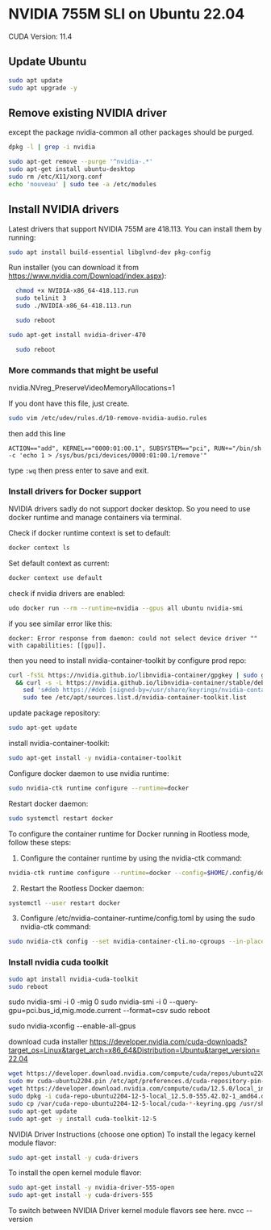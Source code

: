 # NVIDIA 755M SLI on Ubuntu 22.04

CUDA Version: 11.4

## Update Ubuntu

```bash
sudo apt update
sudo apt upgrade -y
```

## Remove existing NVIDIA driver

except the package nvidia-common all other packages should be purged.

```bash
dpkg -l | grep -i nvidia

sudo apt-get remove --purge '^nvidia-.*'
sudo apt-get install ubuntu-desktop
sudo rm /etc/X11/xorg.conf
echo 'nouveau' | sudo tee -a /etc/modules
```

## Install NVIDIA drivers

Latest drivers that support NVIDIA 755M are 418.113. You can install them by running:

```bash
sudo apt install build-essential libglvnd-dev pkg-config
```

Run installer (you can download it from <https://www.nvidia.com/Download/index.aspx>):

```bash
  chmod +x NVIDIA-x86_64-418.113.run
  sudo telinit 3
  sudo ./NVIDIA-x86_64-418.113.run
```

```bash
  sudo reboot
```

```bash
sudo apt-get install nvidia-driver-470
```

```bash
  sudo reboot
```

### More commands that might be useful

nvidia.NVreg_PreserveVideoMemoryAllocations=1

If you dont have this file, just create.

```bash
sudo vim /etc/udev/rules.d/10-remove-nvidia-audio.rules
```

then add this line

```
ACTION=="add", KERNEL=="0000:01:00.1", SUBSYSTEM=="pci", RUN+="/bin/sh -c 'echo 1 > /sys/bus/pci/devices/0000:01:00.1/remove'"
```

type `:wq` then press enter to save and exit.

### Install drivers for Docker support

NVIDIA drivers sadly do not support docker desktop. So you need to use docker runtime and manage containers via terminal.

Check if docker runtime context is set to default:

```bash
docker context ls
```

Set default context as current:

```bash
docker context use default
```

check if nvidia drivers are enabled:

```bash
udo docker run --rm --runtime=nvidia --gpus all ubuntu nvidia-smi
```

if you see similar error like this:

```
docker: Error response from daemon: could not select device driver "" with capabilities: [[gpu]].
```

then you need to install nvidia-container-toolkit by configure prod repo:

```bash
curl -fsSL https://nvidia.github.io/libnvidia-container/gpgkey | sudo gpg --dearmor -o /usr/share/keyrings/nvidia-container-toolkit-keyring.gpg \
  && curl -s -L https://nvidia.github.io/libnvidia-container/stable/deb/nvidia-container-toolkit.list | \
    sed 's#deb https://#deb [signed-by=/usr/share/keyrings/nvidia-container-toolkit-keyring.gpg] https://#g' | \
    sudo tee /etc/apt/sources.list.d/nvidia-container-toolkit.list
```

update package repository:

```bash
sudo apt-get update
```

install nvidia-container-toolkit:

```bash
sudo apt-get install -y nvidia-container-toolkit
```

Configure docker daemon to use nvidia runtime:

```bash
sudo nvidia-ctk runtime configure --runtime=docker
```

Restart docker daemon:

```bash
sudo systemctl restart docker
```

To configure the container runtime for Docker running in Rootless mode, follow these steps:

1. Configure the container runtime by using the nvidia-ctk command:

```bash
nvidia-ctk runtime configure --runtime=docker --config=$HOME/.config/docker/daemon.json
```

2. Restart the Rootless Docker daemon:

```bash
systemctl --user restart docker
```

3. Configure /etc/nvidia-container-runtime/config.toml by using the sudo nvidia-ctk command:

```bash
sudo nvidia-ctk config --set nvidia-container-cli.no-cgroups --in-place
```

### Install nvidia cuda toolkit

```bash
sudo apt install nvidia-cuda-toolkit
sudo reboot
```

sudo nvidia-smi -i 0 -mig 0
sudo nvidia-smi -i 0 --query-gpu=pci.bus_id,mig.mode.current --format=csv
sudo reboot

sudo nvidia-xconfig --enable-all-gpus

download cuda installer
<https://developer.nvidia.com/cuda-downloads?target_os=Linux&target_arch=x86_64&Distribution=Ubuntu&target_version=22.04>

```bash
wget https://developer.download.nvidia.com/compute/cuda/repos/ubuntu2204/x86_64/cuda-ubuntu2204.pin
sudo mv cuda-ubuntu2204.pin /etc/apt/preferences.d/cuda-repository-pin-600
wget https://developer.download.nvidia.com/compute/cuda/12.5.0/local_installers/cuda-repo-ubuntu2204-12-5-local_12.5.0-555.42.02-1_amd64.deb
sudo dpkg -i cuda-repo-ubuntu2204-12-5-local_12.5.0-555.42.02-1_amd64.deb
sudo cp /var/cuda-repo-ubuntu2204-12-5-local/cuda-*-keyring.gpg /usr/share/keyrings/
sudo apt-get update
sudo apt-get -y install cuda-toolkit-12-5
```

NVIDIA Driver Instructions (choose one option)
To install the legacy kernel module flavor:

```bash
sudo apt-get install -y cuda-drivers
```

To install the open kernel module flavor:

```bash
sudo apt-get install -y nvidia-driver-555-open
sudo apt-get install -y cuda-drivers-555
```

To switch between NVIDIA Driver kernel module flavors see here.
nvcc --version
